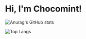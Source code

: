 # Hi, I'm Chocomint!

![Anurag's GitHub stats](https://github-readme-stats.vercel.app/api?username=ChocomintSSR&show_icons=true)

![Top Langs](https://github-readme-stats.vercel.app/api/top-langs/?username=ChocomintSSR&exclude_repo=ChocomintWebPage,MathUtils-Javadoc&layout=compact)
